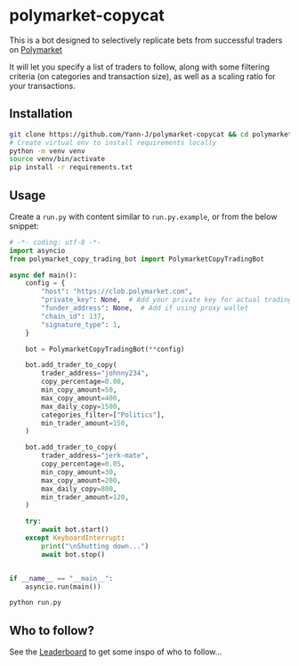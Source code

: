 # polymarket-copycat

This is a bot designed to selectively replicate bets from successful traders on [Polymarket](https://polymarket.com)

It will let you specify a list of traders to follow, along with some filtering criteria (on categories and transaction size), as well as a scaling ratio for your transactions.

## Installation

```sh
git clone https://github.com/Yann-J/polymarket-copycat && cd polymarket-copycat
# Create virtual env to install requirements locally
python -m venv venv
source venv/bin/activate
pip install -r requirements.txt
```

## Usage

Create a `run.py` with content similar to `run.py.example`, or from the below snippet:

```py
# -*- coding: utf-8 -*-
import asyncio
from polymarket_copy_trading_bot import PolymarketCopyTradingBot

async def main():
    config = {
        "host": "https://clob.polymarket.com",
        "private_key": None,  # Add your private key for actual trading
        "funder_address": None,  # Add if using proxy wallet
        "chain_id": 137,
        "signature_type": 1,
    }

    bot = PolymarketCopyTradingBot(**config)

    bot.add_trader_to_copy(
        trader_address="johnny234",
        copy_percentage=0.08,
        min_copy_amount=50,
        max_copy_amount=400,
        max_daily_copy=1500,
        categories_filter=["Politics"],
        min_trader_amount=150,
    )

    bot.add_trader_to_copy(
        trader_address="jerk-mate",
        copy_percentage=0.05,
        min_copy_amount=30,
        max_copy_amount=200,
        max_daily_copy=800,
        min_trader_amount=120,
    )

    try:
        await bot.start()
    except KeyboardInterrupt:
        print("\nShutting down...")
        await bot.stop()


if __name__ == "__main__":
    asyncio.run(main())
```

```sh
python run.py
```

## Who to follow?

See the [Leaderboard](https://polymarket.com/leaderboard) to get some inspo of who to follow...
